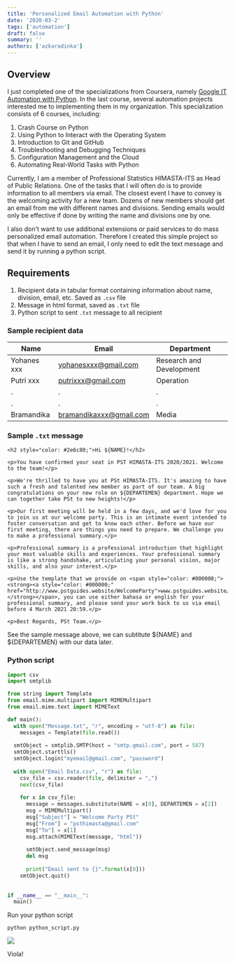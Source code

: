 ```yaml
---
title: 'Personalized Email Automation with Python'
date: '2020-03-2'
tags: ['automation']
draft: false
summary: ''
authors: ['azkaradinka']
---
```


## Overview

I just completed one of the specializations from Coursera, namely [Google IT Automation with Python](https://www.coursera.org/professional-certificates/google-it-automation). In the last course, several automation projects interested me to implementing them in my organization. This specialization consists of 6 courses, including:
1. Crash Course on Python
2. Using Python to Interact with the Operating System
3. Introduction to Git and GitHub
4. Troubleshooting and Debugging Techniques
5. Configuration Management and the Cloud
6. Automating Real-World Tasks with Python

Currently, I am a member of Professional Statistics HIMASTA-ITS as Head of Public Relations. One of the tasks that I will often do is to provide information to all members via email. The closest event I have to convey is the welcoming activity for a new team. Dozens of new members should get an email from me with different names and divisions. Sending emails would only be effective if done by writing the name and divisions one by one.

I also don't want to use additional extensions or paid services to do mass personalized email automation. Therefore I created this simple project so that when I have to send an email, I only need to edit the text message and send it by running a python script.

## Requirements

1. Recipient data in tabular format containing information about name, division, email, etc. Saved as `.csv` file
2. Message in html format, saved as `.txt` file
3. Python script to sent `.txt` message to all recipient

### Sample recipient data

| Name                | Email                | Department         |
| ------------------- | -------------------  | ------------------- | 
| Yohanes xxx         | yohanesxxx@gmail.com | Research and Development |
| Putri xxx           | putrixxx@gmail.com   | Operation  |
| . | .| .| 
| . | .| .| 
| Bramandika | bramandikaxxx@gmail.com | Media | 




### Sample `.txt` message

```
<h2 style="color: #2e6c80;">Hi ${NAME}!</h2>

<p>You have confirmed your seat in PST HIMASTA-ITS 2020/2021. Welcome to the team!</p>

<p>We're thrilled to have you at PSt HIMASTA-ITS. It's amazing to have such a fresh and talented new member as part of our team. A big congratulations on your new role on ${DEPARTEMEN} department. Hope we can together take PSt to new heights!</p>

<p>Our first meeting will be held in a few days, and we'd love for you to join us at our welcome party. This is an intimate event intended to foster conversation and get to know each other. Before we have our first meeting, there are things you need to prepare. We challenge you to make a professional summary.</p>

<p>Professional summary is a professional introduction that highlight your most valuable skills and experiences. Your professional summary is like a strong handshake, articulating your personal vision, major skills, and also your interest.</p>

<p>Use the template that we provide on <span style="color: #000000;"><strong><a style="color: #000000;" href="http://www.pstguides.website/WelcomeParty">www.pstguides.website/WelcomeParty</a></strong></span>, you can use either bahasa or english for your professional summary, and please send your work back to us via email before 4 March 2021 20:59.</p>

<p>Best Regards, PSt Team.</p>
```

See the sample message above, we can subtitute ${NAME} and ${DEPARTEMEN} with our data later.

### Python script

```python
import csv
import smtplib

from string import Template
from email.mime.multipart import MIMEMultipart
from email.mime.text import MIMEText

def main():
  with open("Message.txt", "r", encoding = "utf-8") as file:
    messages = Template(file.read())
  
  smtObject = smtplib.SMTP(host = "smtp.gmail.com", port = 587)
  smtObject.starttls()
  smtObject.login("myemail@gmail.com", "password")
  
  with open("Email Data.csv", "r") as file:
    csv_file = csv.reader(file, delimiter = ",")
    next(csv_file)
    
    for x in csv_file:
      message = messages.substitute(NAME = x[0], DEPARTEMEN = x[2])
      msg = MIMEMultipart()
      msg["Subject"] = "Welcome Party PSt"
      msg["From"] = "psthimasta@gmail.com"
      msg["To"] = x[1]
      msg.attach(MIMEText(message, "html"))
      
      smtObject.send_message(msg)
      del msg
      
      print("Email sent to {}".format(x[0]))
    smtObject.quit()
    
    
if __name__ == "__main__":
  main()
```

Run your python script

```
python python_script.py
```

![](/static/gifs/pst-email-automation.gif)

Viola!